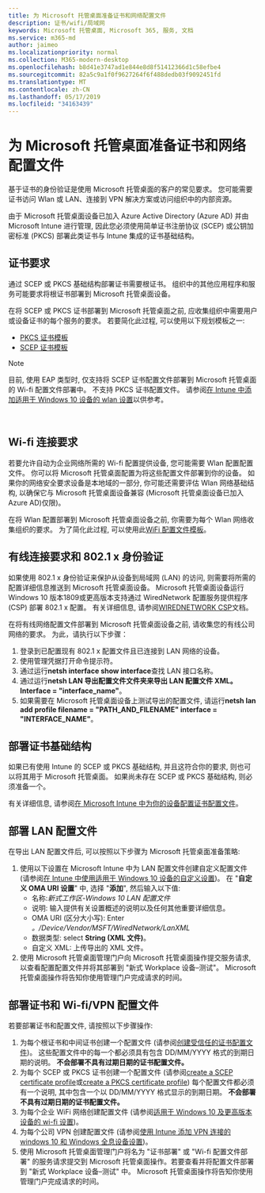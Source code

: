 ```yaml
---
title: 为 Microsoft 托管桌面准备证书和网络配置文件
description: 证书/wifi/局域网
keywords: Microsoft 托管桌面, Microsoft 365, 服务, 文档
ms.service: m365-md
author: jaimeo
ms.localizationpriority: normal
ms.collection: M365-modern-desktop
ms.openlocfilehash: b8d41e3747ad1e844e8d8f51412366d1c58efbe4
ms.sourcegitcommit: 82a5c9a1f0f9627264f6f488dedb03f9092451fd
ms.translationtype: MT
ms.contentlocale: zh-CN
ms.lasthandoff: 05/17/2019
ms.locfileid: "34163439"
---
```

# <a name="prepare-certificates-and-network-profiles-for-microsoft-managed-desktop"></a>为 Microsoft 托管桌面准备证书和网络配置文件  
 
基于证书的身份验证是使用 Microsoft 托管桌面的客户的常见要求。 您可能需要证书访问 Wlan 或 LAN、连接到 VPN 解决方案或访问组织中的内部资源。   
 
由于 Microsoft 托管桌面设备已加入 Azure Active Directory (Azure AD) 并由 Microsoft Intune 进行管理, 因此您必须使用简单证书注册协议 (SCEP) 或公钥加密标准 (PKCS) 部署此类证书与 Intune 集成的证书基础结构。    
 
## <a name="certificate-requirements"></a>证书要求 
 
通过 SCEP 或 PKCS 基础结构部署证书需要根证书。 组织中的其他应用程序和服务可能要求将根证书部署到 Microsoft 托管桌面设备。    
 
在将 SCEP 或 PKCS 证书部署到 Microsoft 托管桌面之前, 应收集组织中需要用户或设备证书的每个服务的要求。 若要简化此过程, 可以使用以下规划模板之一:  
 
- [PKCS 证书模板](https://github.com/MicrosoftDocs/microsoft-365-docs/raw/public/microsoft-365/managed-desktop/get-ready/downloads/PKCS-certificate-template.xlsx) 
- [SCEP 证书模板](https://github.com/MicrosoftDocs/microsoft-365-docs/raw/public/microsoft-365/managed-desktop/get-ready/downloads/SCEP-certificate-template.xlsx)

>[!NOTE]
>目前, 使用 EAP 类型时, 仅支持将 SCEP 证书配置文件部署到 Microsoft 托管桌面的 Wi-fi 配置文件部署中。 不支持 PKCS 证书配置文件。 请参阅[在 Intune 中添加适用于 Windows 10 设备的 wlan 设置](https://docs.microsoft.com/intune/wi-fi-settings-windows)以供参考。

  
## <a name="wi-fi-connectivity-requirements"></a>Wi-fi 连接要求

若要允许自动为企业网络所需的 Wi-fi 配置提供设备, 您可能需要 Wlan 配置配置文件。 你可以将 Microsoft 托管桌面配置为将这些配置文件部署到你的设备。 如果你的网络安全要求设备是本地域的一部分, 你可能还需要评估 Wlan 网络基础结构, 以确保它与 Microsoft 托管桌面设备兼容 (Microsoft 托管桌面设备已加入 Azure AD)仅限)。 
 
在将 Wlan 配置部署到 Microsoft 托管桌面设备之前, 你需要为每个 Wlan 网络收集组织的要求。 为了简化此过程, 可以使用此[WiFi 配置文件模板](https://github.com/MicrosoftDocs/microsoft-365-docs/raw/public/microsoft-365/managed-desktop/get-ready/downloads/WiFi-profile-template.xlsx)。
 
 
## <a name="wired-connectivity-requirements-and-8021x-authentication"></a>有线连接要求和 802.1 x 身份验证 
 
如果使用 802.1 x 身份验证来保护从设备到局域网 (LAN) 的访问, 则需要将所需的配置详细信息推送到 Microsoft 托管桌面设备。 Microsoft 托管桌面设备运行 Windows 10 版本1809或更高版本支持通过 WiredNetwork 配置服务提供程序 (CSP) 部署 802.1 x 配置。 有关详细信息, 请参阅[WIREDNETWORK CSP](https://docs.microsoft.com/windows/client-management/mdm/wirednetwork-csp)文档。 
 
在将有线网络配置文件部署到 Microsoft 托管桌面设备之前, 请收集您的有线公司网络的要求。 为此，请执行以下步骤： 
 
 
1. 登录到已配置现有 802.1 x 配置文件且已连接到 LAN 网络的设备。  
2. 使用管理凭据打开命令提示符。 
3. 通过运行**netsh interface show interface**查找 LAN 接口名称。 
4. 通过运行**netsh LAN 导出配置文件文件夹来导出 LAN 配置文件 XML。 Interface = "interface_name"**。 
5. 如果需要在 Microsoft 托管桌面设备上测试导出的配置文件, 请运行**netsh lan add profile filename = "PATH_AND_FILENAME" interface = "INTERFACE_NAME"**。 
 
 
## <a name="deploy-certificate-infrastructure"></a>部署证书基础结构  
 
如果已有使用 Intune 的 SCEP 或 PKCS 基础结构, 并且这符合你的要求, 则也可以将其用于 Microsoft 托管桌面。 如果尚未存在 SCEP 或 PKCS 基础结构, 则必须准备一个。  
 
有关详细信息, 请参阅[在 Microsoft Intune 中为你的设备配置证书配置文件](https://docs.microsoft.com/intune/certificates-configure)。 
 
 
 
## <a name="deploy-a-lan-profile"></a>部署 LAN 配置文件 
 
在导出 LAN 配置文件后, 可以按照以下步骤为 Microsoft 托管桌面准备策略:   
 
1. 使用以下设置在 Microsoft Intune 中为 LAN 配置文件创建自定义配置文件 (请参阅[在 Intune 中使用适用于 Windows 10 设备的自定义设置](https://docs.microsoft.com/intune/custom-settings-windows-10))。 在 "**自定义 OMA URI 设置**" 中, 选择 "**添加**", 然后输入以下值: 
    - 名称:*新式工作区-Windows 10 LAN 配置文件* 
    - 说明: 输入提供有关设置概述的说明以及任何其他重要详细信息。 
    - OMA URI (区分大小写): Enter *。/Device/Vendor/MSFT/WiredNetwork/LanXML*
    - 数据类型: select **String (XML 文件)**。 
    - 自定义 XML: 上传导出的 XML 文件。
2. 使用 Microsoft 托管桌面管理门户向 Microsoft 托管桌面操作提交服务请求, 以查看配置配置文件并将其部署到 "新式 Workplace 设备–测试"。 Microsoft 托管桌面操作将告知你使用管理门户完成请求的时间。
 
## <a name="deploy-certificates-and-wi-fivpn-profile"></a>部署证书和 Wi-fi/VPN 配置文件 
 
 
若要部署证书和配置文件, 请按照以下步骤操作:

1. 为每个根证书和中间证书创建一个配置文件 (请参阅[创建受信任的证书配置文件](https://docs.microsoft.com/intune/certificates-configure#step-3-create-trusted-certificate-profiles))。 这些配置文件中的每一个都必须具有包含 DD/MM/YYYY 格式的到期日期的说明。 **不会部署不具有过期日期的证书配置文件。**
2. 为每个 SCEP 或 PKCS 证书创建一个配置文件 (请参阅[create a SCEP certificate profile](https://docs.microsoft.com/intune/certificates-scep-configure#create-a-scep-certificate-profile)或[create a PKCS certificate profile](https://docs.microsoft.com/intune/certficates-pfx-configure#create-a-pkcs-certificate-profile)) 每个配置文件都必须有一个说明, 其中包含一个以 DD/MM/YYYY 格式显示的到期日期。 **不会部署不具有过期日期的证书配置文件。**
3. 为每个企业 WiFi 网络创建配置文件 (请参阅[适用于 Windows 10 及更高版本设备的 wi-fi 设置](https://docs.microsoft.com/intune/wi-fi-settings-windows))。
4. 为每个公司 VPN 创建配置文件 (请参阅[使用 Intune 添加 VPN 连接的 windows 10 和 Windows 全息设备设置](https://docs.microsoft.com/intune/vpn-settings-windows-10))。
5. 使用 Microsoft 托管桌面管理门户将名为 "证书部署" 或 "Wi-fi 配置文件部署" 的服务请求提交到 Microsoft 托管桌面操作。若要查看并将配置文件部署到 "新式 Workplace 设备–测试" 中。 Microsoft 托管桌面操作将告知你使用管理门户完成请求的时间。 
 
 